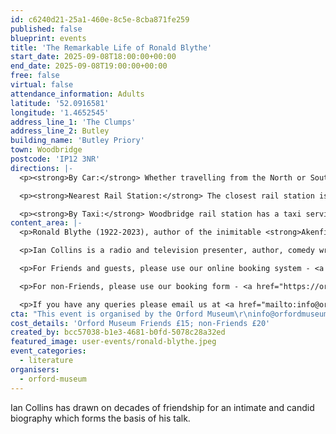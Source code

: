 ```yaml
---
id: c6240d21-25a1-460e-8c5e-8cba871fe259
published: false
blueprint: events
title: 'The Remarkable Life of Ronald Blythe'
start_date: 2025-09-08T18:00:00+00:00
end_date: 2025-09-08T19:00:00+00:00
free: false
virtual: false
attendance_information: Adults
latitude: '52.0916581'
longitude: '1.4652545'
address_line_1: 'The Clumps'
address_line_2: Butley
building_name: 'Butley Priory'
town: Woodbridge
postcode: 'IP12 3NR'
directions: |-
  <p><strong>By Car:</strong> Whether travelling from the North or South, follow the A12 in the direction of Woodbridge. Take the A1152 towards Melton. Stay on the A1152 and turn right at the first sign for Butley Priory. Continue until you reach our private drive and follow signs for parking.</p>

  <p><strong>Nearest Rail Station:</strong> The closest rail station is Melton.</p>

  <p><strong>By Taxi:</strong> Woodbridge rail station has a taxi service - pre-book with M&amp;R Cars on 01394 380034</p>
content_area: |-
  <p>Ronald Blythe (1922-2023), author of the inimitable <strong>Akenfield,</strong> was a prolific and poetic chronicler of rural and spiritual life, nature and literature. He spent a joyful century close to his Suffolk roots, time-travelling in his imagination and publishing 45 books and thousands of essays. Ian Collins has drawn on decades of friendship for an intimate and candid biography which forms the basis of his talk.</p>

  <p>Ian Collins is a radio and television presenter, author, comedy writer and journalist. And for many years arts writer for the Eastern Daily Press. His numerous biographies and monographs include John Craxton: A Life of Gifts and James Dodds: The Blue Boat.</p>

  <p>For Friends and guests, please use our online booking system - <a href="https://membermojo.co.uk/orfordmuseum/store">https://membermojo.co.uk/orfordmuseum/store</a></p>

  <p>For non-Friends, please use our booking form - <a href="https://orfordmuseum.org.uk/non-friends-booking-form/">https://orfordmuseum.org.uk/non-friends-booking-form/</a></p>

  <p>If you have any queries please email us at <a href="mailto:info@orfordmuseum.org.uk">info@orfordmuseum.org.uk</a></p>
cta: "This event is organised by the Orford Museum\r\ninfo@orfordmuseum.org.uk\r\nhttps://orfordmuseum.org.uk/"
cost_details: 'Orford Museum Friends £15; non-Friends £20'
created_by: bcc57038-b1e3-4681-b0fd-5078c28a32ed
featured_image: user-events/ronald-blythe.jpeg
event_categories:
  - literature
organisers:
  - orford-museum
---
```

Ian Collins has drawn on decades of friendship for an intimate and candid biography which forms the basis of his talk.